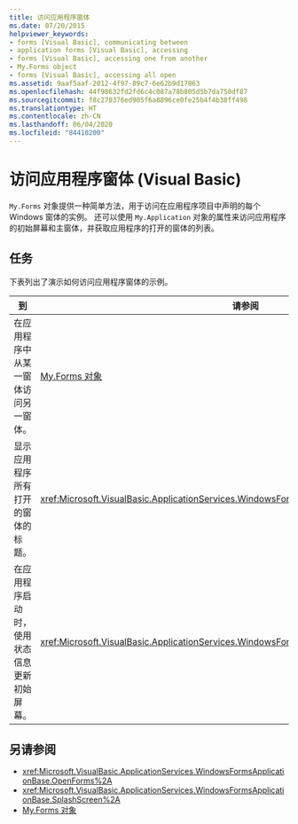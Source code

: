 ```yaml
---
title: 访问应用程序窗体
ms.date: 07/20/2015
helpviewer_keywords:
- forms [Visual Basic], communicating between
- application forms [Visual Basic], accessing
- forms [Visual Basic], accessing one from another
- My.Forms object
- forms [Visual Basic], accessing all open
ms.assetid: 9aaf5aaf-2012-4f97-89c7-6e62b9d17863
ms.openlocfilehash: 44f98632fd2fd6c4c087a78b805d5b7da750df87
ms.sourcegitcommit: f8c270376ed905f6a8896ce0fe25b4f4b38ff498
ms.translationtype: HT
ms.contentlocale: zh-CN
ms.lasthandoff: 06/04/2020
ms.locfileid: "84410200"
---
```

# <a name="accessing-application-forms-visual-basic"></a>访问应用程序窗体 (Visual Basic)

`My.Forms` 对象提供一种简单方法，用于访问在应用程序项目中声明的每个 Windows 窗体的实例。 还可以使用 `My.Application` 对象的属性来访问应用程序的初始屏幕和主窗体，并获取应用程序的打开的窗体的列表。  
  
## <a name="tasks"></a>任务  

 下表列出了演示如何访问应用程序窗体的示例。  
  
|到|请参阅|  
|---|---|  
|在应用程序中从某一窗体访问另一窗体。|[My.Forms 对象](../../language-reference/objects/my-forms-object.md)|  
|显示应用程序所有打开的窗体的标题。|<xref:Microsoft.VisualBasic.ApplicationServices.WindowsFormsApplicationBase.OpenForms%2A>|  
|在应用程序启动时，使用状态信息更新初始屏幕。|<xref:Microsoft.VisualBasic.ApplicationServices.WindowsFormsApplicationBase.SplashScreen%2A>|  
  
## <a name="see-also"></a>另请参阅

- <xref:Microsoft.VisualBasic.ApplicationServices.WindowsFormsApplicationBase.OpenForms%2A>
- <xref:Microsoft.VisualBasic.ApplicationServices.WindowsFormsApplicationBase.SplashScreen%2A>
- [My.Forms 对象](../../language-reference/objects/my-forms-object.md)
